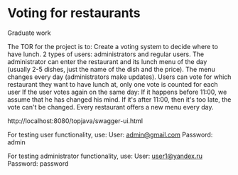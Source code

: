 # Voting for restaurants
Graduate work

The TOR for the project is to:
Create a voting system to decide where to have lunch.
2 types of users: administrators and regular users.
The administrator can enter the restaurant and its lunch menu of the day (usually 2-5 dishes, just the name of the dish and the price).
The menu changes every day (administrators make updates).
Users can vote for which restaurant they want to have lunch at,
only one vote is counted for each user
If the user votes again on the same day:
If it happens before 11:00, we assume that he has changed his mind.
If it's after 11:00, then it's too late, the vote can't be changed.
Every restaurant offers a new menu every day.

http://localhost:8080/topjava/swagger-ui.html

For testing user functionality, use:
User: admin@gmail.com
Password: admin

For testing administrator functionality, use:
User: user1@yandex.ru
Password: password
